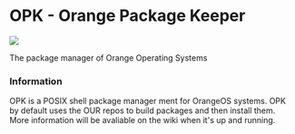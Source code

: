 # OPK - Orange Package Keeper
<a href="./LICENSE.md"><img src="https://img.shields.io/badge/license-EPL-orange.svg"></a>

The package manager of Orange Operating Systems

### Information
OPK is a POSIX shell package manager ment for OrangeOS systems. OPK by default uses the OUR repos to build packages and then install them.
More information will be avaliable on the wiki when it's up and running.
